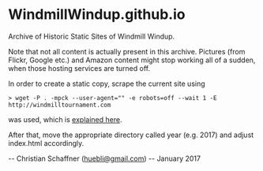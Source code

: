 WindmillWindup.github.io
========================

Archive of Historic Static Sites of Windmill Windup.

Note that not all content is actually present in this archive. Pictures (from Flickr, Google etc.) and Amazon content 
might stop working all of a sudden, when those hosting services are turned off.

In order to create a static copy, scrape the current site using
```
> wget -P . -mpck --user-agent="" -e robots=off --wait 1 -E http://windmilltournament.com
```
was used, which is <a href="http://www.explainshell.com/explain?cmd=wget+-P+.+-mpck+--user-agent%3D%22%22+-e+robots%3Doff+--wait+1+-E+http%3A%2F%2Fwindmilltournament.com">explained here</a>.

After that, move the appropriate directory called year (e.g. 2017) and adjust index.html accordingly.

-- Christian Schaffner (huebli@gmail.com)
-- January 2017

